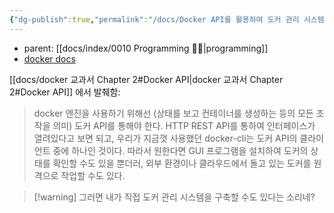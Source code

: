 ```yaml
---
{"dg-publish":true,"permalink":"/docs/Docker API를 활용하여 도커 관리 시스템 구축/","title":"Docker API를 활용하여 도커 관리 시스템 구축"}
---
```


- parent: [[docs/index/0010 Programming 👩‍💻\|programming]] 
- [docker docs](https://docs.docker.com/reference/api/engine/version/v1.39/)


[[docs/docker 교과서 Chapter 2#Docker API\|docker 교과서 Chapter 2#Docker API]] 에서 발췌함:

> docker 엔진을 사용하기 위해선 (상태를 보고 컨테이너를 생성하는 등의 모든 조작을 의미) 도커 API를 통해야 한다. HTTP REST API를 통하여 인터페이스가 열려있다고 보면 되고, 우리가 지금껏 사용했던 docker-cli는 도커 API의 클라이언트 중에 하나인 것이다. 따라서 원한다면 GUI 프로그램을 설치하여 도커의 상태를 확인할 수도 있을 뿐더러, 외부 환경이나 클라우드에서 돌고 있는 도커를 원격으로 작업할 수도 있다.

> [!warning] 그러면 내가 직접 도커 관리 시스템을 구축할 수도 있다는 소리네?
